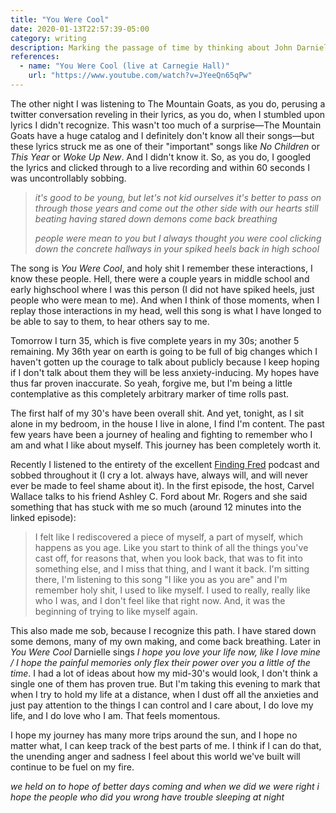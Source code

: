 ```yaml
---
title: "You Were Cool"
date: 2020-01-13T22:57:39-05:00
category: writing
description: Marking the passage of time by thinking about John Darnielle lyrics (among other things).
references:
  - name: "You Were Cool (live at Carnegie Hall)"
    url: "https://www.youtube.com/watch?v=JYeeQn65qPw"
---
```


The other night I was listening to The Mountain Goats, as you do, perusing a twitter conversation reveling in their lyrics, as you do, when I stumbled upon lyrics I didn't recognize. This wasn't too much of a surprise—The Mountain Goats have a huge catalog and I definitely don't know all their songs—but these lyrics struck me as one of their "important" songs like _No Children_ or _This Year_ or _Woke Up New_. And I didn't know it. So, as you do, I googled the lyrics and clicked through to a live recording and within 60 seconds I was uncontrollably sobbing.

> _it's good to be young, but let's not kid ourselves
it's better to pass on through those years
and come out the other side
with our hearts still beating
having stared down demons
come back breathing_
>
> _people were mean to you
but I always thought you were cool
clicking down the concrete hallways
in your spiked heels
back in high school_

The song is _You Were Cool_, and holy shit I remember these interactions, I know these people. Hell, there were a couple years in middle school and early highschool where I was this person (I did not have spiked heels, just people who were mean to me). And when I think of those moments, when I replay those interactions in my head, well this song is what I have longed to be able to say to them, to hear others say to me.

Tomorrow I turn 35, which is five complete years in my 30s; another 5 remaining. My 36th year on earth is going to be full of big changes which I haven't gotten up the courage to talk about publicly because I keep hoping if I don't talk about them they will be less anxiety-inducing. My hopes have thus far proven inaccurate. So yeah, forgive me, but I'm being a little contemplative as this completely arbitrary marker of time rolls past.

The first half of my 30's have been overall shit. And yet, tonight, as I sit alone in my bedroom, in the house I live in alone, I find I'm content. The past few years have been a journey of healing and fighting to remember who I am and what I like about myself. This journey has been completely worth it.

Recently I listened to the entirety of the excellent [Finding Fred](https://www.fatherly.com/love-money/finding-fred-podcast-episode-one/) podcast and sobbed throughout it (I cry a lot. always have, always will, and will never ever be made to feel shame about it). In the first episode, the host, Carvel Wallace talks to his friend Ashley C. Ford about Mr. Rogers and she said something that has stuck with me so much (around 12 minutes into the linked episode):

> I felt like I rediscovered a piece of myself, a part of myself, which happens as you age. Like you start to think of all the things you've cast off, for reasons that, when you look back, that was to fit into something else, and I miss that thing, and I want it back. I'm sitting there, I'm listening to this song "I like you as you are" and I'm remember holy shit, I used to like myself. I used to really, really like who I was, and I don't feel like that right now. And, it was the beginning of trying to like myself again.

This also made me sob, because I recognize this path. I have stared down some demons, many of my own making, and come back breathing. Later in _You Were Cool_ Darnielle sings _I hope you love your life now, like I love mine / I hope the painful memories only flex their power over you a little of the time_. I had a lot of ideas about how my mid-30's would look, I don't think a single one of them has proven true. But I'm taking this evening to mark that when I try to hold my life at a distance, when I dust off all the anxieties and just pay attention to the things I can control and I care about, I do love my life, and I do love who I am. That feels momentous.

I hope my journey has many more trips around the sun, and I hope no matter what, I can keep track of the best parts of me. I think if I can do that, the unending anger and sadness I feel about this world we've built will continue to be fuel on my fire.

_we held on to hope of better days coming
and when we did we were right
i hope the people who did you wrong
have trouble sleeping at night_
